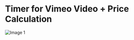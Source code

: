 # Timer for Vimeo Video + Price Calculation

![Image 1](https://github.com/iOufakir/TimerVimeoPlayer/blob/main/images/Screenshot%202023-01-18%20at%208.58.09%20AM.png)

